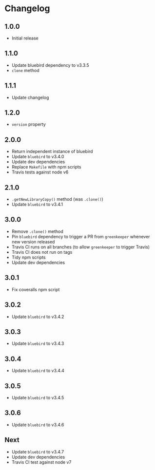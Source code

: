 # Changelog

## 1.0.0

* Initial release

## 1.1.0

* Update bluebird dependency to v3.3.5
* `clone` method

## 1.1.1

* Update changelog

## 1.2.0

* `version` property

## 2.0.0

* Return independent instance of bluebird
* Update `bluebird` to v3.4.0
* Update dev dependencies
* Replace `Makefile` with npm scripts
* Travis tests against node v6

## 2.1.0

* `.getNewLibraryCopy()` method (was `.clone()`)
* Update `bluebird` to v3.4.1

## 3.0.0

* Remove `.clone()` method
* Pin `bluebird` dependency to trigger a PR from `greenkeeper` whenever new version released
* Travis CI runs on all branches (to allow `greenkeeper` to trigger Travis)
* Travis CI does not run on tags
* Tidy npm scripts
* Update dev dependencies

## 3.0.1

* Fix coveralls npm script

## 3.0.2

* Update `bluebird` to v3.4.2

## 3.0.3

* Update `bluebird` to v3.4.3

## 3.0.4

* Update `bluebird` to v3.4.4

## 3.0.5

* Update `bluebird` to v3.4.5

## 3.0.6

* Update `bluebird` to v3.4.6

## Next

* Update `bluebird` to v3.4.7
* Update dev dependencies
* Travis CI test against node v7
